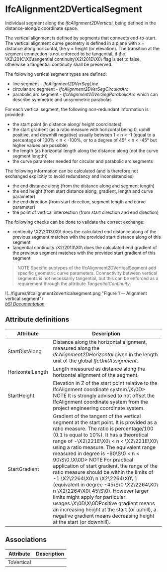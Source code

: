 IfcAlignment2DVerticalSegment
=============================
Individual segment along the _IfcAlignment2DVertical_, being defined in the
distance-along/z coordinate space.  
  
The vertical alignment is defined by segments that connects end-to-start. The
vertical alignment curve geometry is defined in a plane with x = distance
along horizontal, the y = height (or elevation). The transition at the segment
connection is not enforced to be tangential, if the \X2\201C\X0\tangential
continuity\X2\201D\X0\ flag is set to false, otherwise a tangential continuity
shall be preserved.  
  
The following vertical segment types are defined:  
  
* line segment - _IfcAlignment2DVerSegLine_  
* circular arc segment - _IfcAlignment2DVerSegCircularArc_  
* parabolic arc segment - _IfcAlignment2DVerSegParabolicArc_ which can describe symmetric and unsymmetric parabolas  
  
For each vertical segment, the following non-redundant information is
provided:  
  
* the start point (in distance along/ height coordinates)  
* the start gradient (as a ratio measure with horizontal being 0, uphill positive, and downhill negative) usually between 1 < n < -1 (equal to a percentage of 100% < n < -100%, or to a degree of 45° < n < -45° but higher values are possible)  
* the length (as horizontal length along the distance along (not the curve segment length))  
* the curve parameter needed for circular and parabolic arc segments  
  
The following information can be calculated (and is therefore not exchanged
explicitly to avoid redundancy and inconsistencies)  
  
* the end distance along (from the distance along and segment length)  
* the end height (from start distance along, gradient, length and curve parameter)  
* the end direction (from start direction, segment length and curve parameter)  
* the point of vertical intersection (from start direction and end direction)  
  
The following checks can be done to validate the correct exchange:  
  
* continuity \X2\2013\X0\ does the calculated end distance along of the previous segment matches with the provided start distance along of this segment  
* tangential continuity \X2\2013\X0\ does the calculated end gradient of the previous segment matches with the provided start gradient of this segment  
  
> NOTE  Specific subtypes of the IfcAlignment2DVerticalSegment add specific
> geometric curve parameters. Connectivity between vertical segments is not
> necessarily tangential, but this can be enforced as a requirement through
> the attribute _TangentialContinuity_.  
  
!(../figures/ifcalignment2dverticalsegment.png "Figure 1 -- Alignment vertical
segment")  
[ _bSI
Documentation_](https://standards.buildingsmart.org/IFC/DEV/IFC4_2/FINAL/HTML/schema/ifcgeometricconstraintresource/lexical/ifcalignment2dverticalsegment.htm)


Attribute definitions
---------------------
| Attribute        | Description                                                                                                                                                                                                                                                                                                                                                                                                                                                                                                                                                                                                                                                                                                                                                  |
|------------------|--------------------------------------------------------------------------------------------------------------------------------------------------------------------------------------------------------------------------------------------------------------------------------------------------------------------------------------------------------------------------------------------------------------------------------------------------------------------------------------------------------------------------------------------------------------------------------------------------------------------------------------------------------------------------------------------------------------------------------------------------------------|
| StartDistAlong   | Distance along the horizontal alignment, measured along the _IfcAlignment2DHorizontal_ given in the length unit of the global _IfcUnitAssignment_.                                                                                                                                                                                                                                                                                                                                                                                                                                                                                                                                                                                                           |
| HorizontalLength | Length measured as distance along the horizontal alignment of the segment.                                                                                                                                                                                                                                                                                                                                                                                                                                                                                                                                                                                                                                                                                   |
| StartHeight      | Elevation in Z of the start point relative to the IfcAlignment coordinate system.\X\0D> NOTE  It is strongly advised to not offset the IfcAlignment coordinate system from the project engineering coordinate system.                                                                                                                                                                                                                                                                                                                                                                                                                                                                                                                                        |
| StartGradient    | Gradient of the tangent of the vertical segment at the start point. It is provided as a ratio measure. The ratio is percentage/100 (0.1 is equal to 10%). It has a theoretical range of -\X2\221E\X0\ < n < \X2\221E\X0\ using a ratio measure. The equivalent range measured in degree is -90\S\0 < n < 90\S\0.\X\0D> NOTE  For practical application of start gradient, the range of the ratio measure should be within the limits of -1 \X2\2264\X0\ n \X2\2264\X0\ 1 (equivalent in degree -45\S\0 \X2\2264\X0\ n \X2\2264\X0\ 45\S\0). However larger limits might apply for particular usages.\X\0D\X\0DPositive gradient means an increasing height at the start (or uphill), a negative gradient means decreasing height at the start (or downhill). |

Associations
------------
| Attribute   | Description   |
|-------------|---------------|
| ToVertical  |               |

